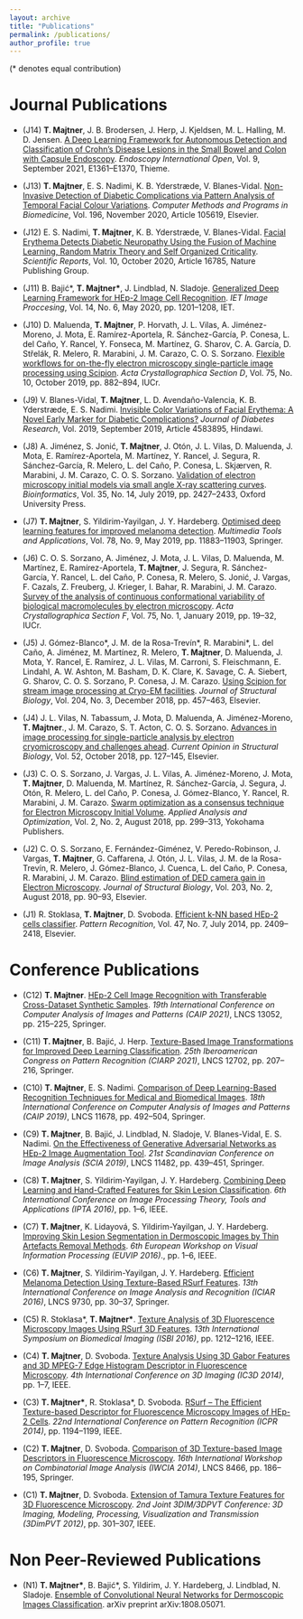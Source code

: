 ```yaml
---
layout: archive
title: "Publications"
permalink: /publications/
author_profile: true
---
```

(* denotes equal contribution)


Journal Publications
=

* (J14) <b>T. Majtner</b>, J. B. Brodersen, J. Herp, J. Kjeldsen, M. L. Halling, M. D. Jensen. [A Deep Learning Framework for Autonomous Detection and Classification of Crohn’s Disease Lesions in the Small Bowel and Colon with Capsule Endoscopy](https://www.thieme-connect.com/products/ejournals/abstract/10.1055/a-1507-4980). <i>Endoscopy International Open</i>, Vol. 9, September 2021, E1361–E1370, Thieme.

* (J13) <b>T. Majtner</b>, E. S. Nadimi, K. B. Yderstræde, V. Blanes-Vidal. [Non-Invasive Detection of Diabetic Complications via Pattern Analysis of Temporal Facial Colour Variations](https://www.sciencedirect.com/science/article/pii/S0169260720314528). <i>Computer Methods and Programs in Biomedicine</i>, Vol. 196, November 2020, Article 105619, Elsevier.

* (J12) E. S. Nadimi, <b>T. Majtner</b>, K. B. Yderstræde, V. Blanes-Vidal. [Facial Erythema Detects Diabetic Neuropathy Using the Fusion of Machine Learning, Random Matrix Theory and Self Organized Criticality](https://www.nature.com/articles/s41598-020-73744-3). <i>Scientific Reports</i>, Vol. 10, October 2020, Article 16785, Nature Publishing Group.

* (J11) B. Bajić*, <b>T. Majtner*</b>, J. Lindblad, N. Sladoje. [Generalized Deep Learning Framework for HEp-2 Image Cell Recognition](https://digital-library.theiet.org/content/journals/10.1049/iet-ipr.2019.0705). <i>IET Image Proccesing</i>, Vol. 14, No. 6, May 2020, pp. 1201–1208, IET.

* (J10) D. Maluenda, <b>T. Majtner</b>, P. Horvath, J. L. Vilas, A. Jiménez-Moreno, J. Mota, E. Ramírez-Aportela, R. Sánchez-García, P. Conesa, L. del Caño, Y. Rancel, Y. Fonseca, M. Martínez, G. Sharov, C. A. García, D. Střelák, R. Melero, R. Marabini, J. M. Carazo, C. O. S. Sorzano. [Flexible workflows for on-the-fly electron microscopy single-particle image processing using Scipion](https://journals.iucr.org/d/issues/2019/10/00/ic5108/index.html). <i>Acta Crystallographica Section D</i>, Vol. 75, No. 10, October 2019, pp. 882–894, IUCr.

* (J9) V. Blanes-Vidal, <b>T. Majtner</b>, L. D. Avendaño-Valencia, K. B. Yderstræde, E. S. Nadimi. [Invisible Color Variations of Facial Erythema: A Novel Early Marker for Diabetic Complications?](https://www.hindawi.com/journals/jdr/2019/4583895/) <i>Journal of Diabetes Research</i>, Vol. 2019, September 2019, Article 4583895, Hindawi.

* (J8) A. Jiménez, S. Jonić, <b>T. Majtner</b>, J. Otón, J. L. Vilas, D. Maluenda, J. Mota, E. Ramírez-Aportela, M. Martínez, Y. Rancel, J. Segura, R. Sánchez-García, R. Melero, L. del Caño, P. Conesa, L. Skjærven, R. Marabini, J. M. Carazo, C. O. S. Sorzano. [Validation of electron microscopy initial models via small angle X-ray scattering curves](https://academic.oup.com/bioinformatics/article/35/14/2427/5221010/). <i>Bioinformatics</i>, Vol. 35, No. 14, July 2019, pp. 2427–2433, Oxford University Press.

* (J7) <b>T. Majtner</b>, S. Yildirim-Yayilgan, J. Y. Hardeberg. [Optimised deep learning features for improved melanoma detection](https://link.springer.com/article/10.1007/s11042-018-6734-6). <i>Multimedia Tools and Applications</i>, Vol. 78, No. 9, May 2019, pp. 11883–11903, Springer.

* (J6) C. O. S. Sorzano, A. Jiménez, J. Mota, J. L. Vilas, D. Maluenda, M. Martínez, E. Ramírez-Aportela, <b>T. Majtner</b>, J. Segura, R. Sánchez-García, Y. Rancel, L. del Caño, P. Conesa, R. Melero, S. Jonić, J. Vargas, F. Cazals, Z. Freuberg, J. Krieger, I. Bahar, R. Marabini, J. M. Carazo. [Survey of the analysis of continuous conformational variability of biological macromolecules by electron microscopy](https://journals.iucr.org/f/issues/2019/01/00/aq5003/index.html). <i>Acta Crystallographica Section F</i>, Vol. 75, No. 1, January 2019, pp. 19–32, IUCr.

* (J5) J. Gómez-Blanco*, J. M. de la Rosa-Trevín*, R. Marabini*, L. del Caño, A. Jiménez, M. Martínez, R. Melero, <b>T. Majtner</b>, D. Maluenda, J. Mota, Y. Rancel, E. Ramírez, J. L. Vilas, M. Carroni, S. Fleischmann, E. Lindahl, A. W. Ashton, M. Basham, D. K. Clare, K. Savage, C. A. Siebert, G. Sharov, C. O. S. Sorzano, P. Conesa, J. M. Carazo. [Using Scipion for stream image processing at Cryo-EM facilities](https://www.sciencedirect.com/science/article/pii/S1047847718302740). <i>Journal of Structural Biology</i>, Vol. 204, No. 3, December 2018, pp. 457–463, Elsevier.

* (J4) J. L. Vilas, N. Tabassum, J. Mota, D. Maluenda, A. Jiménez-Moreno, <b>T. Majtner</b>., J. M. Carazo, S. T. Acton, C. O. S. Sorzano. [Advances in image processing for single-particle analysis by electron cryomicroscopy and challenges ahead](https://www.sciencedirect.com/science/article/pii/S0959440X18300551/). <i>Current Opinion in Structural Biology</i>, Vol. 52, October 2018, pp. 127–145, Elsevier.

* (J3) C. O. S. Sorzano, J. Vargas, J. L. Vilas, A. Jiménez-Moreno, J. Mota, <b>T. Majtner</b>, D. Maluenda, M. Martínez, R. Sánchez-García, J. Segura, J. Otón, R. Melero, L. del Caño, P. Conesa, J. Gómez-Blanco, Y. Rancel, R. Marabini, J. M. Carazo. [Swarm optimization as a consensus technique for Electron Microscopy Initial Volume](http://www.ybook.co.jp/online2/opaao/vol2/p299.html). <i>Applied Analysis and Optimization</i>, Vol. 2, No. 2, August 2018, pp. 299–313, Yokohama Publishers.

* (J2) C. O. S. Sorzano, E. Fernández-Giménez, V. Peredo-Robinson, J. Vargas, <b>T. Majtner</b>, G. Caffarena, J. Otón, J. L. Vilas, J. M. de la Rosa-Trevín, R. Melero, J. Gómez-Blanco, J. Cuenca, L. del Caño, P. Conesa, R. Marabini, J. M. Carazo. [Blind estimation of DED camera gain in Electron Microscopy](https://www.sciencedirect.com/science/article/pii/S1047847718300844/). <i>Journal of Structural Biology</i>, Vol. 203, No. 2, August 2018, pp. 90–93, Elsevier.

* (J1) R. Stoklasa, <b>T. Majtner</b>, D. Svoboda. [Efficient k-NN based HEp-2 cells classifier](https://www.sciencedirect.com/science/article/pii/S0031320313003932/). <i>Pattern Recognition</i>, Vol. 47, No. 7, July 2014, pp. 2409–2418, Elsevier.


Conference Publications
=

* (C12) <b>T. Majtner</b>. [HEp-2 Cell Image Recognition with Transferable Cross-Dataset Synthetic Samples](https://link.springer.com/chapter/10.1007/978-3-030-89128-2_21). <i>19th International Conference on Computer Analysis of Images and Patterns (CAIP 2021)</i>, LNCS 13052, pp. 215–225, Springer. 

* (C11) <b>T. Majtner</b>, B. Bajić, J. Herp. [Texture-Based Image Transformations for Improved Deep Learning Classification](https://link.springer.com/chapter/10.1007/978-3-030-93420-0_20). <i>25th Iberoamerican Congress on Pattern Recognition (CIARP 2021)</i>, LNCS 12702, pp. 207–216, Springer.

* (C10) <b>T. Majtner</b>, E. S. Nadimi. [Comparison of Deep Learning-Based Recognition Techniques for Medical and Biomedical Images](https://link.springer.com/chapter/10.1007/978-3-030-29888-3_40). <i>18th International Conference on Computer Analysis of Images and Patterns (CAIP 2019)</i>, LNCS 11678, pp. 492–504, Springer.

* (C9) <b>T. Majtner</b>, B. Bajić, J. Lindblad, N. Sladoje, V. Blanes-Vidal, E. S. Nadimi. [On the Effectiveness of Generative Adversarial Networks as HEp-2 Image Augmentation Tool](https://link.springer.com/chapter/10.1007/978-3-030-20205-7_36). <i>21st Scandinavian Conference on Image Analysis (SCIA 2019)</i>, LNCS 11482, pp. 439–451, Springer.

* (C8) <b>T. Majtner</b>, S. Yildirim-Yayilgan, J. Y. Hardeberg. [Combining Deep Learning and Hand-Crafted Features for Skin Lesion Classification](http://ieeexplore.ieee.org/document/7821017/). <i>6th International Conference on Image Processing Theory, Tools and Applications (IPTA 2016)</i>, pp. 1–6, IEEE.

* (C7) <b>T. Majtner</b>, K. Lidayová, S. Yildirim-Yayilgan, J. Y. Hardeberg. [Improving Skin Lesion Segmentation in Dermoscopic Images by Thin Artefacts Removal Methods](http://ieeexplore.ieee.org/document/7764580/). <i>6th European Workshop on Visual Information Processing (EUVIP 2016)</i>., pp. 1–6, IEEE.

* (C6) <b>T. Majtner</b>, S. Yildirim-Yayilgan, J. Y. Hardeberg. [Efficient Melanoma Detection Using Texture-Based RSurf Features](https://link.springer.com/chapter/10.1007/978-3-319-41501-7_4). <i>13th International Conference on Image Analysis and Recognition (ICIAR 2016)</i>, LNCS 9730, pp. 30–37, Springer.

* (C5) R. Stoklasa*, <b>T. Majtner*</b>. [Texture Analysis of 3D Fluorescence Microscopy Images Using RSurf 3D Features](http://ieeexplore.ieee.org/document/7493484/). <i>13th International Symposium on Biomedical Imaging (ISBI 2016)</i>, pp. 1212–1216, IEEE.

* (C4) <b>T. Majtner</b>, D. Svoboda. [Texture Analysis Using 3D Gabor Features and 3D MPEG-7 Edge Histogram Descriptor in Fluorescence Microscopy](http://ieeexplore.ieee.org/document/7032576/). <i>4th International Conference on 3D Imaging (IC3D 2014)</i>, pp. 1–7, IEEE.

* (C3) <b>T. Majtner*</b>, R. Stoklasa*, D. Svoboda. [RSurf – The Efficient Texture-based Descriptor for Fluorescence Microscopy Images of HEp-2 Cells](http://ieeexplore.ieee.org/document/6976925/). <i>22nd International Conference on Pattern Recognition (ICPR 2014)</i>, pp. 1194–1199, IEEE.

* (C2) <b>T. Majtner</b>, D. Svoboda. [Comparison of 3D Texture-based Image Descriptors in Fluorescence Microscopy](https://link.springer.com/chapter/10.1007/978-3-319-07148-0_17). <i>16th International Workshop on Combinatorial Image Analysis (IWCIA 2014)</i>, LNCS 8466, pp. 186–195, Springer.

* (C1) <b>T. Majtner</b>, D. Svoboda. [Extension of Tamura Texture Features for 3D Fluorescence Microscopy](http://ieeexplore.ieee.org/document/6375008/). <i>2nd Joint 3DIM/3DPVT Conference: 3D Imaging, Modeling, Processing, Visualization and Transmission (3DimPVT 2012)</i>, pp. 301–307, IEEE.

Non Peer-Reviewed Publications
=

* (N1) <b>T. Majtner*</b>, B. Bajić*, S. Yildirim, J. Y. Hardeberg, J. Lindblad, N. Sladoje. [Ensemble of Convolutional Neural Networks for Dermoscopic Images Classification](https://arxiv.org/abs/1808.05071). arXiv preprint arXiv:1808.05071.
